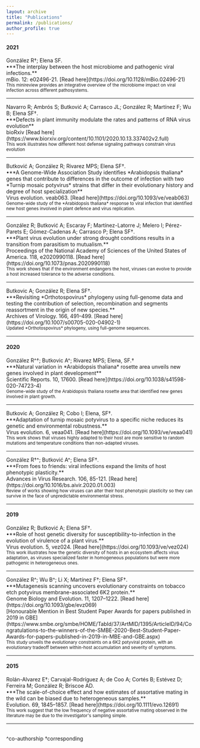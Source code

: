 ```yaml
---
layout: archive
title: "Publications"
permalink: /publications/
author_profile: true
---
```

<h4>2021</h4>
González R†; Elena SF. <br/>
•**The interplay between the host microbiome and pathogenic viral infections.**<br/> 
mBio. 12: e02496-21.
[Read here](https://doi.org/10.1128/mBio.02496-21)
<br/> 
<small>This minireview provides an integrative overview of the microbiome impact on viral infection across different pathosystems.</small>
<hr/>
Navarro R; Ambrós S; Butković A; Carrasco JL; González R; Martínez F; Wu B; Elena SF†. <br/>
•**Defects in plant immunity modulate the rates and patterns of RNA virus evolution** <br/>
bioRxiv
[Read here](https://www.biorxiv.org/content/10.1101/2020.10.13.337402v2.full)
<br/> 
<small>This work illustrates how different host defense signaling pathways constrain virus evolution</small>
<hr/>
Butković A; González R; Rivarez MPS; Elena SF†.<br/>
•**A Genome-Wide Association Study identifies *Arabidopsis thaliana* genes that contribute to differences in the outcome of infection with two *Turnip mosaic potyvirus* strains that differ in their evolutionary history and degree of host specialization** <br/>
Virus evolution. veab063.
[Read here](https://doi.org/10.1093/ve/veab063)
<br/> 
<small>Genome-wide study of the *Arabidopsis thaliana* response to viral infection that identified new host genes involved in plant defence and virus replication.</small>
<hr/>
González R; Butković A; Escaray F; Martínez-Latorre J; Melero I; Pérez-Parets E; Gómez-Cadenas A; Carrasco P; Elena SF†. <br/>
•**Plant virus evolution under strong drought conditions results in a transition from parasitism to mutualism.**<br/> 
Proceedings of the National Academy of Sciences of the United States of America. 118, e2020990118.
[Read here](https://doi.org/10.1073/pnas.2020990118)
<br/> 
<small>This work shows that if the environment endangers the host, viruses can evolve to provide a host increased tolerance to the adverse conditions.</small>
<hr/>
Butkovic A; González R; Elena SF†.<br/>
•**Revisiting *Orthotospovirus* phylogeny using full-genome data and testing the contribution of selection, recombination and segments reassortment in the origin of new species.**<br/> 
Archives of Virology. 166, 491–499.
[Read here](https://doi.org/10.1007/s00705-020-04902-1)
<br/> 
<small>Updated *Orthotospovirus* phylogeny, using full-genome sequences.</small>
<hr/>
<h4>2020</h4>
González R^†; Butkovic A^; Rivarez MPS; Elena, SF.† <br/>
•**Natural variation in *Arabidopsis thaliana* rosette area unveils new genes involved in plant development**<br/>
Scientific Reports. 10, 17600.
[Read here](https://doi.org/10.1038/s41598-020-74723-4)
<br/> 
<small>Genome-wide study of the Arabidopsis thaliana rosette area that identified new genes involved in plant growth.</small>
<hr/>
Butkovic A; González R; Cobo I; Elena, SF†.<br/>
•**Adaptation of turnip mosaic potyvirus to a specific niche reduces its genetic and environmental robustness.**<br/> 
Virus evolution. 6, veaa041.
[Read here](https://doi.org/10.1093/ve/veaa041)
<br/> 
<small>This work shows that viruses highly adapted to their host are more sensitive to random mutations and temperature conditions than non-adapted viruses. </small>
<hr/>
González R†^; Butković A^; Elena SF†. <br/>
•**From foes to friends: viral infections expand the limits of host phenotypic plasticity.**<br/>
Advances in Virus Research. 106, 85-121.
[Read here](https://doi.org/10.1016/bs.aivir.2020.01.003)
<br/> 
<small>Review of works showing how viruses can alter their host phenotypic plasticity so they can survive in the face of unpredictable environmental stress.</small>
<hr/>
<h4>2019</h4>
González R; Butković A; Elena SF†.<br/>
•**Role of host genetic diversity for susceptibility-to-infection in the evolution of virulence of a plant virus.**<br/> 
Virus evolution. 5, vez024. 
[Read here](https://doi.org/10.1093/ve/vez024)
<br/> 
<small>This work illustrates how the genetic diversity of hosts in an ecosystem affects virus adaptation, as viruses specialized faster in homogeneous populations but were more pathogenic in heterogeneous ones.</small>
<hr/>
González R^; Wu B^; Li X; Martínez F†; Elena SF†.<br/> 
•**Mutagenesis scanning uncovers evolutionary constraints on tobacco etch potyvirus membrane-associated 6K2 protein.**<br/> 
Genome Biology and Evolution. 11, 1207–1222. 
[Read here](https://doi.org/10.1093/gbe/evz069)<br> 
[Honourable Mention in Best Student Paper Awards for papers published in 2019 in GBE](https://www.smbe.org/smbe/HOME/TabId/37/ArtMID/1395/ArticleID/94/Congratulations-to-the-winners-of-the-SMBE-2020-Best-Student-Paper-Awards-for-papers-published-in-2019-in-MBE-and-GBE.aspx)
<br/> 
<small>This study unveils the evolutionary constraints on a 6K2 potyviral protein, with an evolutionary tradeoff between within-host accumulation and severity of symptoms.</small>
<hr/>
<h4>2015</h4>
Rolán-Alvarez E†; Carvajal-Rodríguez A; de Coo A; Cortés B; Estévez D; Ferreira M; González R; Briscoe AD.<br/> 
•**The scale-of-choice effect and how estimates of assortative mating in the wild can be biased due to heterogeneous samples.**<br/> 
Evolution. 69, 1845–1857. 
[Read here](https://doi.org/10.1111/evo.12691)
<br/> 
<small>This work suggest that the low frequency of negative assortative mating observed in the literature may be due to the investigator's sampling simple.</small>
<br/>
<hr/>
<br/>
^co-authorship
†corresponding


